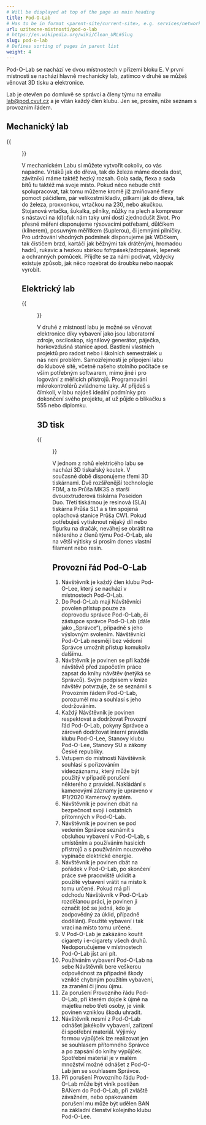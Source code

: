 ```yaml
---
# Will be displayed at top of the page as main heading
title: Pod-O-Lab
# Has to be in format <parent-site/current-site>, e.g. services/network (notice missing slash at the beginning)
url: uzitecne-mistnosti/pod-o-lab
# https://en.wikipedia.org/wiki/Clean_URL#Slug
slug: pod-o-lab
# Defines sorting of pages in parent list
weight: 4
---
```


Pod-O-Lab se nachází ve dvou místnostech v přízemí bloku E. V první místnosti se nachází hlavně mechanický lab, zatímco v druhé se můžeš věnovat 3D tisku a elektronice.

Lab je otevřen po domluvě se správci a členy týmu na emailu [lab@pod.cvut.cz](mailto:lab@pod.cvut.cz) a je vítán každý člen klubu. Jen se, prosím, níže seznam s provozním řádem.

## Mechanický lab

{{<figure src="mechlab.jpg" alt="Mechanical lab">}}

V mechanickém Labu si můžete vytvořit cokoliv, co vás napadne. Vrtáků jak do dřeva, tak do železa máme docela dost, závitníkú máme taktéž hezký rozsah. Gola sada, flexa a sada bitů tu taktéž má svoje místo. Pokud něco nebude chtít spolupracovat, tak tomu můžeme kromě již zmiňované flexy pomoct páčidlem, pár velikostmi kladiv, pilkami jak do dřeva, tak do železa, proxxonkou, vrtačkou na 230, nebo akučkou.
Stojanová vrtačka, šukalka, pilníky, nůžky na plech a kompresor s nástavci na (d)ofuk nám taky umí dosti zjednodušit život. Pro přesné měření disponujeme rýsovacími potřebami, důlčíkem (kilnerem), posuvným měřítkem (šuplerou), či jemnými pilníčky. Pro udržování vhodných podmínek disponujeme jak WDčkem, tak čističem brzd, kartáči jak běžnými tak drátěnými, hromadou hadrů, rukavic a hezkou sbírkou fofrpásek/zdrcpásek, lepenek a ochranných pomůcek. Přijďte se za námi podívat, vždycky existuje způsob, jak něco rozebrat do šroubku nebo naopak vyrobit.

## Elektrický lab

{{<figure src="ellab.jpg" alt="Electrical lab">}}

V druhé z místností labu je možné se věnovat elektronice díky vybavení jako jsou laboratorní zdroje, osciloskop, signálový generátor, páječka, horkovzdušná stanice apod. Bastlení vlastních projektů pro radost nebo i školních semestrálek u nás není problém. Samozřejmostí je připojení labu do klubové sítě, včetně našeho stolního počítače se vším potřebným softwarem, mimo jiné i pro logování z měřicích přístrojů. Programování mikrokontrolérů zvládneme taky. Ať přijdeš s čímkoli, v labu najdeš ideální podmínky pro dokončení svého projektu, ať už půjde o blikačku s 555 nebo diplomku.

## 3D tisk

{{<figure src="3dprint.jpg" alt="3D printing">}}

V jednom z rohů elektricého labu se nachází 3D tiskařský koutek. V současné době disponujeme třemi 3D tiskárnami. Dvě rozšířenější technologie FDM, a to Průša MK3S a starší dvouextruderová tiskárna Poseidon Duo. Třetí tiskárnou je resinová (SLA) tiskárna Průša SL1 a s tím spojená oplachová stanice Průša CW1. Pokud potřebuješ vytisknout nějaký díl nebo figurku na dračák, neváhej se obrátit na některého z členů týmu Pod-O-Lab, ale na větší výtisky si prosím dones vlastní filament nebo resin. 

## Provozní řád Pod-O-Lab

1. Návštěvník je každý člen klubu Pod-O-Lee, který se nachází v místnostech Pod-O-Lab.
2. Do Pod-O-Lab mají Návštěvníci povolen přístup pouze za doprovodu správce Pod-O-Lab, či zástupce správce Pod-O-Lab (dále jako „Správce“), případně s jeho výslovným svolením. Návštěvníci Pod-O-Lab nesmějí bez vědomí Správce umožnit přístup komukoliv dalšímu.
3. Návštěvník je povinen se při každé návštěvě před započetím práce zapsat do knihy návštěv (netýká se Správců). Svým podpisem v knize návštěv potvrzuje, že se seznámil s Provozním řádem Pod-O-Lab, porozuměl mu a souhlasí s jeho dodržováním.
4. Každý Návštěvník je povinen respektovat a dodržovat Provozní řád Pod-O-Lab, pokyny Správce a zároveň dodržovat interní pravidla klubu Pod-O-Lee, Stanovy klubu Pod-O-Lee, Stanovy SU a zákony České republiky.
5. Vstupem do místnosti Návštěvník souhlasí s pořizováním videozáznamu, který může být použitý v případě porušení některého z pravidel. Nakládání s kamerovými záznamy je upraveno v IP1/2020 Kamerový systém.
6. Návštěvník je povinen dbát na bezpečnost svoji i ostatních přítomných v Pod-O-Lab. 
7. Návštěvník je povinen se pod vedením Správce seznámit s obsluhou vybavení v Pod-O-Lab, s umístěním a používáním hasicích přístrojů a s používáním nouzového vypínače elektrické energie.
8. Návštěvník je povinen dbát na pořádek v Pod-O-Lab, po skončení práce své pracoviště uklidit a použité vybavení vrátit na místo k tomu určené. Pokud má při odchodu Návštěvník v Pod-O-Lab rozdělanou práci, je povinen ji označit (oč se jedná, kdo je zodpovědný za úklid, případně dodělání). Použité vybavení i tak vrací na místo tomu určené.
9. V Pod-O-Lab je zakázáno kouřit cigarety i e-cigarety všech druhů. Nedoporučujeme v místnostech Pod-O-Lab jíst ani pít.
10. Používáním vybavení Pod-O-Lab na sebe Návštěvník bere veškerou odpovědnost za případné škody vzniklé chybným použitím vybavení, za zranění či jinou újmu. 
11. Za porušení Provozního řádu Pod-O-Lab, při kterém dojde k újmě na majetku nebo třetí osoby, je viník povinen vzniklou škodu uhradit.
12. Návštěvník nesmí z Pod-O-Lab odnášet jakékoliv vybavení, zařízení či spotřební materiál. Výjimky formou výpůjček lze realizovat jen se souhlasem přítomného Správce a po zapsání do knihy výpůjček. Spotřební materiál je v malém množství možné odnášet z Pod-O-Lab jen se souhlasem Správce.
13. Při porušení Provozního řádu Pod-O-Lab  může být viník postižen BANem do Pod-O-Lab, při zvláště závažném, nebo opakovaném porušení mu může být udělen BAN na základní členství kolejního klubu Pod-O-Lee.
